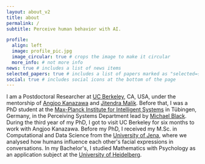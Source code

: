 ```yaml
---
layout: about_v2
title: about
permalink: /
subtitle: Perceive human behavior with AI.

profile:
  align: left
  image: profile_pic.jpg
  image_circular: true # crops the image to make it circular
  more_info: # not more info
news: true # includes a list of news items
selected_papers: true # includes a list of papers marked as "selected={true}"
social: true # includes social icons at the bottom of the page
---
```

I am a Postdoctoral Researcher at [UC Berkeley](https://bair.berkeley.edu/), CA, USA, under the mentorship of [Angjoo Kanazawa](https://people.eecs.berkeley.edu/~kanazawa/) and [Jitendra Malik](http://people.eecs.berkeley.edu/~malik/). Before that, I was a PhD student at the [Max-Planck Institute for Intelligent Systems](https://is.mpg.de/) in Tübingen, Germany, in the Perceiving Systems Department lead by [Michael Black](https://ps.is.mpg.de/person/black). During the third year of my PhD, I got to visit UC Berkeley for six months to work with Angjoo Kanazawa. Before my PhD, I received my M.Sc. in Computational and Data Science from the [University of Jena](https://www.uni-jena.de/), where we analysed how humans influence each other's facial expressions in conversations. In my Bachelor's, I studied Mathematics with Psychology as an application subject at the [University of Heidelberg](https://www.uni-heidelberg.de/de).